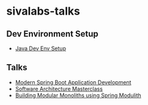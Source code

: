 # sivalabs-talks

## Dev Environment Setup
* [Java Dev Env Setup](./dev-env-setup/java-dev-setup.md)

## Talks
* [Modern Spring Boot Application Development](./modern-spring-boot-application-development.md)
* [Software Architecture Masterclass](./software-architecture-masterclass.md)
* [Building Modular Monoliths using Spring Modulith](./building-modular-nonoliths-using-spring-modulith.md)